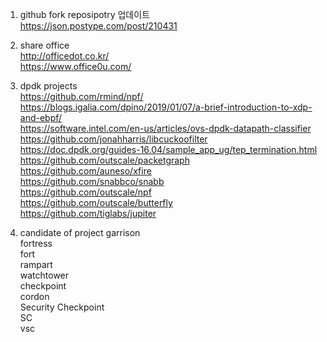 1. github fork reposipotry 업데이트  
https://json.postype.com/post/210431

2. share office  
http://officedot.co.kr/  
https://www.office0u.com/  

3. dpdk projects  
https://github.com/rmind/npf/   
https://blogs.igalia.com/dpino/2019/01/07/a-brief-introduction-to-xdp-and-ebpf/   
https://software.intel.com/en-us/articles/ovs-dpdk-datapath-classifier  
https://github.com/jonahharris/libcuckoofilter  
https://doc.dpdk.org/guides-16.04/sample_app_ug/tep_termination.html  
https://github.com/outscale/packetgraph  
https://github.com/auneso/xfire  
https://github.com/snabbco/snabb  
https://github.com/outscale/npf  
https://github.com/outscale/butterfly  
https://github.com/tiglabs/jupiter  



3. candidate of project 
garrison  
fortress  
fort  
rampart  
watchtower  
checkpoint  
cordon  
Security Checkpoint  
SC  
vsc  



